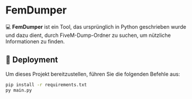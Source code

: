# FemDumper

💻 **FemDumper** ist ein Tool, das ursprünglich in Python geschrieben wurde und dazu dient, durch FiveM-Dump-Ordner zu suchen, um nützliche Informationen zu finden.

## 🚀 Deployment

Um dieses Projekt bereitzustellen, führen Sie die folgenden Befehle aus:

```bash
pip install -r requirements.txt
py main.py
```

